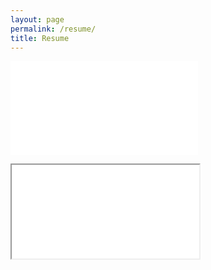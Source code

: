 ```yaml
---
layout: page
permalink: /resume/
title: Resume
---
```


<embed src="/documents/Resume-MichaelDoyle.pdf" type="application/pdf"></embed>

<iframe src="/documents/Resume-MichaelDoyle.pdf"></iframe>
